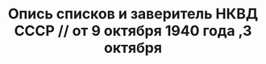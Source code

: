 ---
title: Опись списков и заверитель НКВД СССР // от 9 октября 1940 года ,3 октября
description: РГАСПИ, ф.17, т.8, оп.171, дело 416, лист 347
images:
- /disk/pictures/v08/17-171-416-347.jpg
- /disk/pictures/v08/17-171-416-348.jpg
---